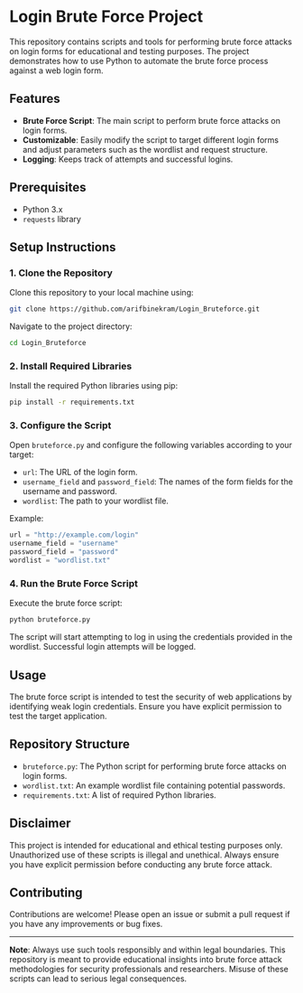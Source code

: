 # Login Brute Force Project

This repository contains scripts and tools for performing brute force attacks on login forms for educational and testing purposes. The project demonstrates how to use Python to automate the brute force process against a web login form.

## Features

- **Brute Force Script**: The main script to perform brute force attacks on login forms.
- **Customizable**: Easily modify the script to target different login forms and adjust parameters such as the wordlist and request structure.
- **Logging**: Keeps track of attempts and successful logins.

## Prerequisites

- Python 3.x
- `requests` library

## Setup Instructions

### 1. Clone the Repository

Clone this repository to your local machine using:
```sh
git clone https://github.com/arifbinekram/Login_Bruteforce.git
```

Navigate to the project directory:
```sh
cd Login_Bruteforce
```

### 2. Install Required Libraries

Install the required Python libraries using pip:
```sh
pip install -r requirements.txt
```

### 3. Configure the Script

Open `bruteforce.py` and configure the following variables according to your target:

- `url`: The URL of the login form.
- `username_field` and `password_field`: The names of the form fields for the username and password.
- `wordlist`: The path to your wordlist file.

Example:
```python
url = "http://example.com/login"
username_field = "username"
password_field = "password"
wordlist = "wordlist.txt"
```

### 4. Run the Brute Force Script

Execute the brute force script:
```sh
python bruteforce.py
```

The script will start attempting to log in using the credentials provided in the wordlist. Successful login attempts will be logged.

## Usage

The brute force script is intended to test the security of web applications by identifying weak login credentials. Ensure you have explicit permission to test the target application.

## Repository Structure

- `bruteforce.py`: The Python script for performing brute force attacks on login forms.
- `wordlist.txt`: An example wordlist file containing potential passwords.
- `requirements.txt`: A list of required Python libraries.

## Disclaimer

This project is intended for educational and ethical testing purposes only. Unauthorized use of these scripts is illegal and unethical. Always ensure you have explicit permission before conducting any brute force attack.

## Contributing

Contributions are welcome! Please open an issue or submit a pull request if you have any improvements or bug fixes.

---

**Note**: Always use such tools responsibly and within legal boundaries. This repository is meant to provide educational insights into brute force attack methodologies for security professionals and researchers. Misuse of these scripts can lead to serious legal consequences.
